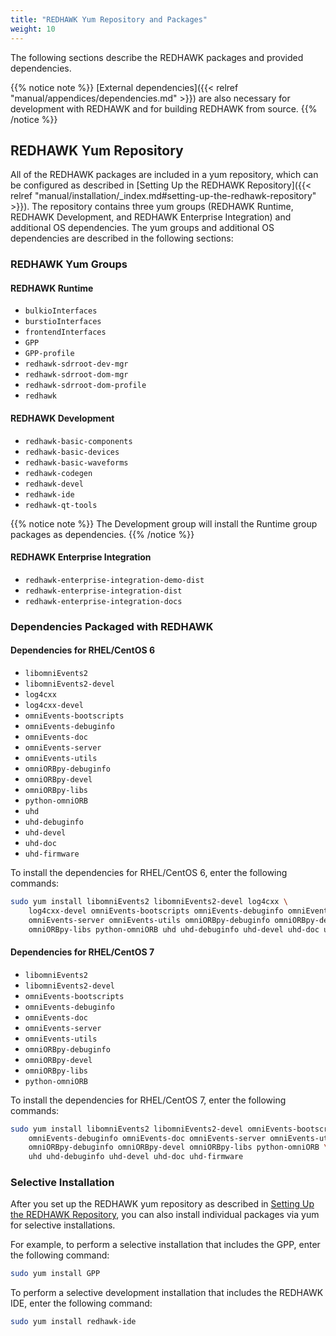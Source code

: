 ```yaml
---
title: "REDHAWK Yum Repository and Packages"
weight: 10
---
```


The following sections describe the REDHAWK packages and provided dependencies.

{{% notice note %}}
[External dependencies]({{< relref "manual/appendices/dependencies.md" >}}) are also necessary for development with REDHAWK and for building REDHAWK from source.
{{% /notice %}}

## REDHAWK Yum Repository

All of the REDHAWK packages are included in a yum repository, which can be configured as described in [Setting Up the REDHAWK Repository]({{< relref "manual/installation/_index.md#setting-up-the-redhawk-repository" >}}). The repository contains three yum groups (REDHAWK Runtime, REDHAWK Development, and REDHAWK Enterprise Integration) and additional OS dependencies. The yum groups and additional OS dependencies are described in the following sections:

### REDHAWK Yum Groups

#### REDHAWK Runtime

  - `bulkioInterfaces`
  - `burstioInterfaces`
  - `frontendInterfaces`
  - `GPP`
  - `GPP-profile`
  - `redhawk-sdrroot-dev-mgr`
  - `redhawk-sdrroot-dom-mgr`
  - `redhawk-sdrroot-dom-profile`
  - `redhawk`

#### REDHAWK Development

  - `redhawk-basic-components`
  - `redhawk-basic-devices`
  - `redhawk-basic-waveforms`
  - `redhawk-codegen`
  - `redhawk-devel`
  - `redhawk-ide`
  - `redhawk-qt-tools`

{{% notice note %}}
The Development group will install the Runtime group packages as dependencies.
{{% /notice %}}

#### REDHAWK Enterprise Integration

  - `redhawk-enterprise-integration-demo-dist`
  - `redhawk-enterprise-integration-dist`
  - `redhawk-enterprise-integration-docs`

### Dependencies Packaged with REDHAWK

#### Dependencies for RHEL/CentOS 6

  - `libomniEvents2`
  - `libomniEvents2-devel`
  - `log4cxx`
  - `log4cxx-devel`
  - `omniEvents-bootscripts`
  - `omniEvents-debuginfo`
  - `omniEvents-doc`
  - `omniEvents-server`
  - `omniEvents-utils`
  - `omniORBpy-debuginfo`
  - `omniORBpy-devel`
  - `omniORBpy-libs`
  - `python-omniORB`
  - `uhd`
  - `uhd-debuginfo`
  - `uhd-devel`
  - `uhd-doc`
  - `uhd-firmware`

To install the dependencies for RHEL/CentOS 6, enter the following commands:

```bash
sudo yum install libomniEvents2 libomniEvents2-devel log4cxx \
    log4cxx-devel omniEvents-bootscripts omniEvents-debuginfo omniEvents-doc \
    omniEvents-server omniEvents-utils omniORBpy-debuginfo omniORBpy-devel \
    omniORBpy-libs python-omniORB uhd uhd-debuginfo uhd-devel uhd-doc uhd-firmware
```

#### Dependencies for RHEL/CentOS 7

  - `libomniEvents2`
  - `libomniEvents2-devel`
  - `omniEvents-bootscripts`
  - `omniEvents-debuginfo`
  - `omniEvents-doc`
  - `omniEvents-server`
  - `omniEvents-utils`
  - `omniORBpy-debuginfo`
  - `omniORBpy-devel`
  - `omniORBpy-libs`
  - `python-omniORB`

To install the dependencies for RHEL/CentOS 7, enter the following commands:

```bash
sudo yum install libomniEvents2 libomniEvents2-devel omniEvents-bootscripts \
    omniEvents-debuginfo omniEvents-doc omniEvents-server omniEvents-utils \
    omniORBpy-debuginfo omniORBpy-devel omniORBpy-libs python-omniORB \
    uhd uhd-debuginfo uhd-devel uhd-doc uhd-firmware
```

### Selective Installation

After you set up the REDHAWK yum repository as described in [Setting Up the REDHAWK Repository](/manual/installation/#setting-up-the-redhawk-repository), you can also install individual packages via yum for selective installations.

For example, to perform a selective installation that includes the GPP, enter the following command:

```bash
sudo yum install GPP
```

To perform a selective development installation that includes the REDHAWK IDE, enter the following command:

```bash
sudo yum install redhawk-ide
```
